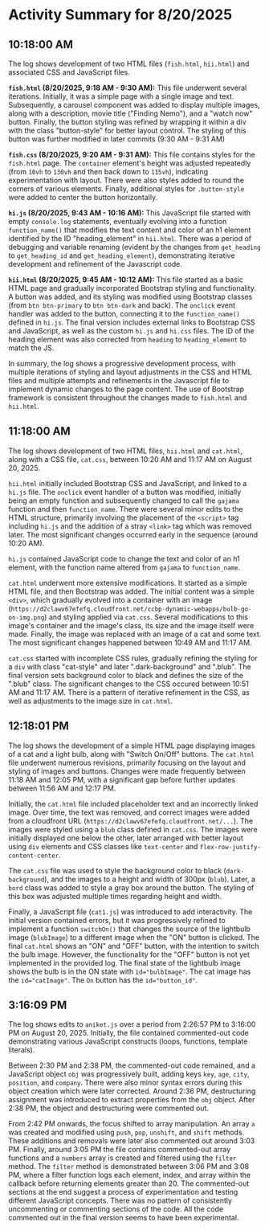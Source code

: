 # Activity Summary for 8/20/2025

## 10:18:00 AM
The log shows development of two HTML files (`fish.html`, `hii.html`) and associated CSS and JavaScript files.

**`fish.html` (8/20/2025, 9:18 AM - 9:30 AM):** This file underwent several iterations.  Initially, it was a simple page with a single image and text.  Subsequently, a carousel component was added to display multiple images, along with a description, movie title ("Finding Nemo"), and a "watch now" button.  Finally,  the button styling was refined by wrapping it within a div with the class "button-style" for better layout control.  The styling of this button was further modified in later commits (9:30 AM - 9:31 AM)

**`fish.css` (8/20/2025, 9:20 AM - 9:31 AM):** This file contains styles for the `fish.html` page.  The `container` element's height was adjusted repeatedly (from `10vh` to `130vh` and then back down to `115vh`), indicating experimentation with layout.  There were also styles added to round the corners of various elements.  Finally,  additional styles for `.button-style`  were added to center the button horizontally.


**`hi.js` (8/20/2025, 9:43 AM - 10:16 AM):**  This JavaScript file started with empty `console.log` statements, eventually evolving into a function `function_name()` that modifies the text content and color of an h1 element identified by the ID "heading_element"  in `hii.html`.  There was a period of debugging and variable renaming  (evident by the changes from `get_heading` to `get_heading_id` and `get_heading_element`),  demonstrating iterative development and refinement of the Javascript code.

**`hii.html` (8/20/2025, 9:45 AM - 10:12 AM):** This file started as a basic HTML page and gradually incorporated Bootstrap styling and functionality.  A button was added, and its styling was modified using Bootstrap classes (from `btn btn-primary` to `btn btn-dark` and back).  The `onclick` event handler was added to the button, connecting it to the  `function_name()` defined in `hi.js`. The final version includes external links to Bootstrap CSS and JavaScript, as well as the custom `hi.js` and `hi.css` files.  The ID of the heading element was also corrected from `heading` to `heading_element` to match the JS.

In summary, the log shows a progressive development process, with multiple iterations of styling and layout adjustments in the CSS and HTML files and multiple attempts and refinements in the Javascript file to implement dynamic changes to the page content.  The use of Bootstrap framework is consistent throughout the changes made to `fish.html` and `hii.html`.


## 11:18:00 AM
The log shows development of two HTML files, `hii.html` and `cat.html`, along with a CSS file, `cat.css`,  between 10:20 AM and 11:17 AM on August 20, 2025.

`hii.html` initially included Bootstrap CSS and JavaScript, and linked to a `hi.js` file.  The `onclick` event handler of a button was modified, initially being an empty function and subsequently changed to call the `gajama` function and then `function_name`.  There were several minor edits to the HTML structure, primarily involving the placement of the `<script>` tag including `hi.js` and the addition of a stray `<link>` tag which was removed later.  The most significant changes occurred early in the sequence (around 10:20 AM).


`hi.js` contained JavaScript code to change the text and color of an h1 element, with the function name altered from `gajama` to `function_name`.


`cat.html` underwent more extensive modifications. It started as a simple HTML file, and then Bootstrap was added.  The initial content was a simple `<div>`, which gradually evolved into a container with an image (`https://d2clawv67efefq.cloudfront.net/ccbp-dynamic-webapps/bulb-go-on-img.png`)  and styling applied via `cat.css`.  Several modifications to this image's container and the image's class, its size and the image itself were made. Finally, the image was replaced with an image of a cat and some text.  The most significant changes happened between 10:49 AM and 11:17 AM.

`cat.css` started with incomplete CSS rules, gradually refining the styling for a `div` with class "cat-style"  and later ".dark-background" and ".blub".  The final version sets background color to black and defines the size of the ".blub" class. The significant changes to the CSS occured between 10:51 AM and 11:17 AM.  There is a pattern of iterative refinement in the CSS, as well as adjustments to the image size in `cat.html`.


## 12:18:01 PM
The log shows the development of a simple HTML page displaying images of a cat and a light bulb, along with "Switch On/Off" buttons.  The `cat.html` file underwent numerous revisions, primarily focusing on the layout and styling of images and buttons.  Changes were made frequently between 11:18 AM and 12:05 PM, with a significant gap before further updates between 11:56 AM and 12:17 PM.

Initially, the `cat.html` file included placeholder text and an incorrectly linked image.  Over time, the text was removed, and correct images were added from a cloudfront URL (`https://d2clawv67efefq.cloudfront.net/...`). The images were styled using a `blub` class defined in `cat.css`. The images were initially displayed one below the other, later arranged with better layout using `div` elements and CSS classes like `text-center` and `flex-row-justify-content-center`.


The `cat.css` file was used to style the background color to black (`dark-background`), and the images to a height and width of 300px (`blub`).  Later, a `bord` class was added to style a gray box around the button.  The styling of this box was adjusted multiple times regarding height and width.

Finally, a JavaScript file (`cat1.js`) was introduced to add interactivity.  The initial version contained errors, but it was progressively refined to implement a function `switchOn()` that changes the source of the lightbulb image (`blubImage`) to a different image when the "ON" button is clicked.  The final `cat.html` shows an "ON" and "OFF" button, with the intention to switch the bulb image.  However, the functionality for the "OFF" button is not yet implemented in the provided log.  The final state of the lightbulb image shows the bulb is in the ON state with `id="bulbImage"`.  The cat image has the `id="catImage"`. The `On` button has the `id="button_id"`.


## 3:16:09 PM
The log shows edits to `aniket.js` over a period from 2:26:57 PM to 3:16:00 PM on August 20, 2025.  Initially, the file contained commented-out code demonstrating various JavaScript constructs (loops, functions, template literals).

Between 2:30 PM and 2:38 PM, the commented-out code remained, and a JavaScript object `obj` was progressively built, adding keys `key`, `age`, `city`, `position`, and `company`.  There were also minor syntax errors during this object creation which were later corrected.  Around 2:36 PM, destructuring assignment was introduced to extract properties from the `obj` object.  After 2:38 PM, the object and destructuring were commented out.


From 2:42 PM onwards, the focus shifted to array manipulation. An array `a` was created and modified using `push`, `pop`, `unshift`, and `shift` methods.  These additions and removals were later also commented out around 3:03 PM.  Finally, around 3:05 PM the file contains commented-out array functions and a `numbers` array is created and filtered using the `filter` method.  The `filter` method is demonstrated between 3:06 PM and 3:08 PM, where a filter function logs each element, index, and array within the callback before returning elements greater than 20.  The commented-out sections at the end suggest a process of experimentation and testing different JavaScript concepts.  There was no pattern of consistently uncommenting or commenting sections of the code.  All the code commented out in the final version seems to have been experimental.
